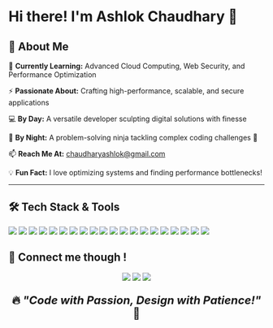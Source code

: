 # Hi there! I'm Ashlok Chaudhary 👋


## 🚀 About Me

🌱 **Currently Learning:** Advanced Cloud Computing, Web Security, and Performance Optimization

⚡ **Passionate About:** Crafting high-performance, scalable, and secure applications

💻 **By Day:** A versatile developer sculpting digital solutions with finesse

🌙 **By Night:** A problem-solving ninja tackling complex coding challenges 👾

📫 **Reach Me At:** [chaudharyashlok@gmail.com](mailto:chaudharyashlok@gmail.com)

💡 **Fun Fact:** I love optimizing systems and finding performance bottlenecks!

---

## 🛠 Tech Stack & Tools

<p align="left">
<img src="https://img.shields.io/badge/-React-61DAFB?style=for-the-badge&logo=react&logoColor=white" />
  <img src="https://img.shields.io/badge/-JavaScript-F7DF1E?style=for-the-badge&logo=javascript&logoColor=black" />
  <img src="https://img.shields.io/badge/-TypeScript-007ACC?style=for-the-badge&logo=typescript&logoColor=white" />
  <img src="https://img.shields.io/badge/-HTML5-E34F26?style=for-the-badge&logo=html5&logoColor=white" />
  <img src="https://img.shields.io/badge/-CSS3-1572B6?style=for-the-badge&logo=css3&logoColor=white" />
  <img src="https://img.shields.io/badge/-TailwindCSS-38B2AC?style=for-the-badge&logo=tailwind-css&logoColor=white" />
  <img src="https://img.shields.io/badge/-Node.js-339933?style=for-the-badge&logo=node.js&logoColor=white" />
  <img src="https://img.shields.io/badge/-Express.js-000000?style=for-the-badge&logo=express&logoColor=white" />
  <img src="https://img.shields.io/badge/-Spring%20Boot-6DB33F?style=for-the-badge&logo=spring-boot&logoColor=white" />
  <img src="https://img.shields.io/badge/-Rust-000000?style=for-the-badge&logo=rust&logoColor=white" />
  <img src="https://img.shields.io/badge/-PostgreSQL-316192?style=for-the-badge&logo=postgresql&logoColor=white" />
  <img src="https://img.shields.io/badge/-MongoDB-47A248?style=for-the-badge&logo=mongodb&logoColor=white" />
  <img src="https://img.shields.io/badge/-Redis-DC382D?style=for-the-badge&logo=redis&logoColor=white" />
  <img src="https://img.shields.io/badge/-Docker-2496ED?style=for-the-badge&logo=docker&logoColor=white" />
  <img src="https://img.shields.io/badge/-Kubernetes-326CE5?style=for-the-badge&logo=kubernetes&logoColor=white" />
  <img src="https://img.shields.io/badge/-Terraform-623CE4?style=for-the-badge&logo=terraform&logoColor=white" />
  <img src="https://img.shields.io/badge/-AWS-232F3E?style=for-the-badge&logo=amazon-aws&logoColor=white" />
  <img src="https://img.shields.io/badge/-GitHub%20Actions-2088FF?style=for-the-badge&logo=github-actions&logoColor=white" />
  <img src="https://img.shields.io/badge/-GitLab-FC6D26?style=for-the-badge&logo=gitlab&logoColor=white" />
  <img src="https://img.shields.io/badge/-ArgoCD-EF523F?style=for-the-badge&logo=argo&logoColor=white" />
</p>

## 💬 Connect me though !

<p align="center">
  <a href="https://www.linkedin.com/in/ashlok2003/"><img src="https://img.shields.io/badge/-LinkedIn-blue?style=for-the-badge&logo=linkedin" /></a>
  <a href="https://github.com/ashlok2003"><img src="https://img.shields.io/badge/-GitHub-181717?style=for-the-badge&logo=github" /></a>
  <a href="https://twitter.com/ashlok2003"><img src="https://img.shields.io/badge/-Twitter-1DA1F2?style=for-the-badge&logo=twitter&logoColor=white" /></a>
</p>

<p align="center" style="font-weight: 700; font-size: 22px;">🔥 <i>"Code with Passion, Design with Patience!"</i> 🚀</p>

